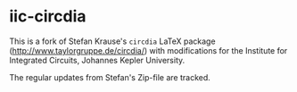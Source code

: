 # iic-circdia

This is a fork of Stefan Krause's `circdia` LaTeX package (http://www.taylorgruppe.de/circdia/) with modifications for the Institute for Integrated Circuits, Johannes Kepler University.

The regular updates from Stefan's Zip-file are tracked.
